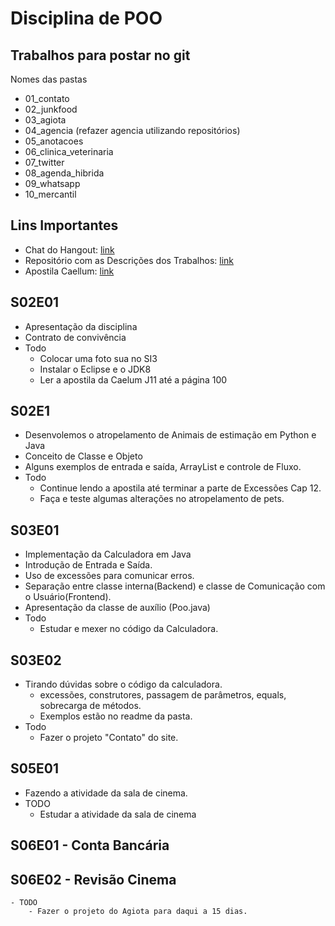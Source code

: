 # Disciplina de POO

## Trabalhos para postar no git
Nomes das pastas
- 01_contato
- 02_junkfood
- 03_agiota
- 04_agencia (refazer agencia utilizando repositórios)
- 05_anotacoes
- 06_clinica_veterinaria
- 07_twitter
- 08_agenda_hibrida
- 09_whatsapp
- 10_mercantil

## Lins Importantes
- Chat do Hangout: [link](https://hangouts.google.com/group/HKnYN7jQvwry2lOw1)
- Repositório com as Descrições dos Trabalhos: [link](https://qxcodepoo.github.com)
- Apostila Caellum: [link](https://www.caelum.com.br/download/caelum-java-objetos-fj11.pdf)

## S02E01
- Apresentação da disciplina
- Contrato de convivência
- Todo
    - Colocar uma foto sua no SI3
    - Instalar o Eclipse e o JDK8
    - Ler a apostila da Caelum J11 até a página 100

## S02E1
- Desenvolemos o atropelamento de Animais de estimação em Python e Java
- Conceito de Classe e Objeto
- Alguns exemplos de entrada e saída, ArrayList e controle de Fluxo.
- Todo
    - Continue lendo a apostila até terminar a parte de Excessões Cap 12.
    - Faça e teste algumas alterações no atropelamento de pets. 

## S03E01
- Implementação da Calculadora em Java
- Introdução de Entrada e Saída.
- Uso de excessões para comunicar erros.
- Separação entre classe interna(Backend) e classe de Comunicação com o Usuário(Frontend).
- Apresentação da classe de auxílio (Poo.java)
- Todo
    - Estudar e mexer no código da Calculadora.

## S03E02
- Tirando dúvidas sobre o código da calculadora.
    - excessões, construtores, passagem de parâmetros, equals, sobrecarga de métodos. 
    - Exemplos estão no readme da pasta.
- Todo
    - Fazer o projeto "Contato" do site.

## S05E01
- Fazendo a atividade da sala de cinema.
- TODO
    - Estudar a atividade da sala de cinema

## S06E01 - Conta Bancária
## S06E02 - Revisão Cinema
    - TODO
        - Fazer o projeto do Agiota para daqui a 15 dias.
